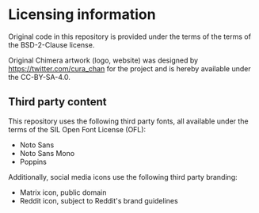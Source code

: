 # Licensing information

Original code in this repository is provided under
the terms of the terms of the BSD-2-Clause license.

Original Chimera artwork (logo, website) was designed
by https://twitter.com/cura_chan for the project and
is hereby available under the CC-BY-SA-4.0.

## Third party content

This repository uses the following third party fonts, all
available under the terms of the SIL Open Font License (OFL):

* Noto Sans
* Noto Sans Mono
* Poppins

Additionally, social media icons use the following third party branding:

* Matrix icon, public domain
* Reddit icon, subject to Reddit's brand guidelines
